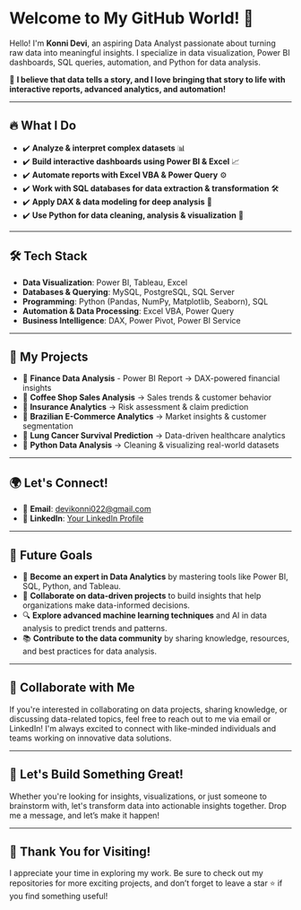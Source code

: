 # Welcome to My GitHub World! 🚀

Hello! I'm **Konni Devi**, an aspiring Data Analyst passionate about turning raw data into meaningful insights. I specialize in data visualization, Power BI dashboards, SQL queries, automation, and Python for data analysis.

🌟 **I believe that data tells a story, and I love bringing that story to life with interactive reports, advanced analytics, and automation!**

---

## 🔥 What I Do
- ✔️ **Analyze & interpret complex datasets** 📊
- ✔️ **Build interactive dashboards using Power BI & Excel** 📈
- ✔️ **Automate reports with Excel VBA & Power Query** ⚙️
- ✔️ **Work with SQL databases for data extraction & transformation** 🛠️
- ✔️ **Apply DAX & data modeling for deep analysis** 📂
- ✔️ **Use Python for data cleaning, analysis & visualization** 🐍

---

## 🛠️ Tech Stack
- **Data Visualization**: Power BI, Tableau, Excel
- **Databases & Querying**: MySQL, PostgreSQL, SQL Server
- **Programming**: Python (Pandas, NumPy, Matplotlib, Seaborn), SQL
- **Automation & Data Processing**: Excel VBA, Power Query
- **Business Intelligence**: DAX, Power Pivot, Power BI Service

---

## 🚀 My Projects
- 🔹 **Finance Data Analysis** - Power BI Report → DAX-powered financial insights
- 🔹 **Coffee Shop Sales Analysis** → Sales trends & customer behavior
- 🔹 **Insurance Analytics** → Risk assessment & claim prediction
- 🔹 **Brazilian E-Commerce Analytics** → Market insights & customer segmentation
- 🔹 **Lung Cancer Survival Prediction** → Data-driven healthcare analytics
- 🔹 **Python Data Analysis** → Cleaning & visualizing real-world datasets

---

## 🌍 Let's Connect!
- 📧 **Email**: [devikonni022@gmail.com](mailto:devikonni022@gmail.com)
- 🔗 **LinkedIn**: [Your LinkedIn Profile](#)

---



## 🌱 **Future Goals**
- 🌟 **Become an expert in Data Analytics** by mastering tools like Power BI, SQL, Python, and Tableau.
- 🚀 **Collaborate on data-driven projects** to build insights that help organizations make data-informed decisions.
- 🔍 **Explore advanced machine learning techniques** and AI in data analysis to predict trends and patterns.
- 📚 **Contribute to the data community** by sharing knowledge, resources, and best practices for data analysis.

---

## 🤝 **Collaborate with Me**
If you're interested in collaborating on data projects, sharing knowledge, or discussing data-related topics, feel free to reach out to me via email or LinkedIn! I'm always excited to connect with like-minded individuals and teams working on innovative data solutions.

---

## 💼 **Let's Build Something Great!**
Whether you're looking for insights, visualizations, or just someone to brainstorm with, let's transform data into actionable insights together. Drop me a message, and let’s make it happen!

---

## 🎉 **Thank You for Visiting!**
I appreciate your time in exploring my work. Be sure to check out my repositories for more exciting projects, and don’t forget to leave a star ⭐ if you find something useful!

 
